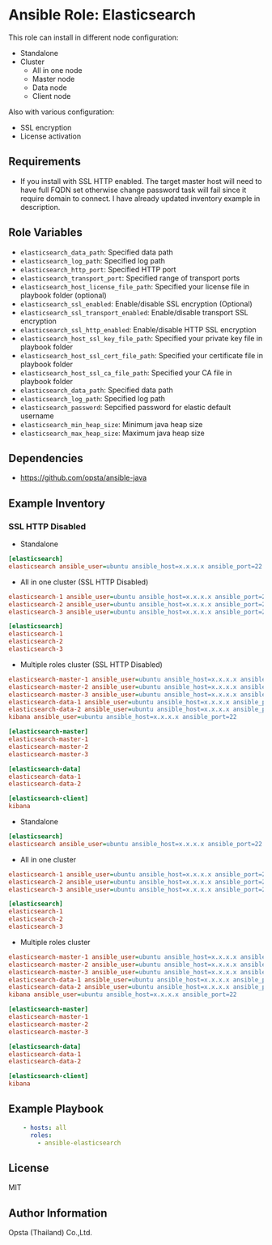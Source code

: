 # Ansible Role: Elasticsearch

This role can install in different node configuration:
- Standalone
- Cluster
  - All in one node
  - Master node
  - Data node
  - Client node

Also with various configuration:
- SSL encryption
- License activation

## Requirements

- If you install with SSL HTTP enabled. The target master host will need to have full FQDN set otherwise change password task will fail since it require domain to connect. I have already updated inventory example in description.

## Role Variables

- `elasticsearch_data_path`: Specified data path
- `elasticsearch_log_path`: Specified log path
- `elasticsearch_http_port`: Specified HTTP port
- `elasticsearch_transport_port`: Specified range of transport ports
- `elasticsearch_host_license_file_path`: Specified your license file in playbook folder (optional)
- `elasticsearch_ssl_enabled`: Enable/disable SSL encryption (Optional)
- `elasticsearch_ssl_transport_enabled`: Enable/disable transport SSL encryption
- `elasticsearch_ssl_http_enabled`: Enable/disable HTTP SSL encryption
- `elasticsearch_host_ssl_key_file_path`: Specified your private key file in playbook folder
- `elasticsearch_host_ssl_cert_file_path`: Specified your certificate file in playbook folder
- `elasticsearch_host_ssl_ca_file_path`: Specified your CA file in playbook folder
- `elasticsearch_data_path`: Specified data path
- `elasticsearch_log_path`: Specified log path
- `elasticsearch_password`: Sepcified password for elastic default username
- `elasticsearch_min_heap_size`: Minimum java heap size
- `elasticsearch_max_heap_size`: Maximum java heap size

## Dependencies

- https://github.com/opsta/ansible-java

## Example Inventory

### SSL HTTP Disabled

- Standalone
```ini
[elasticsearch]
elasticsearch ansible_user=ubuntu ansible_host=x.x.x.x ansible_port=22
```
- All in one cluster (SSL HTTP Disabled)
```ini
elasticsearch-1 ansible_user=ubuntu ansible_host=x.x.x.x ansible_port=22
elasticsearch-2 ansible_user=ubuntu ansible_host=x.x.x.x ansible_port=22
elasticsearch-3 ansible_user=ubuntu ansible_host=x.x.x.x ansible_port=22

[elasticsearch]
elasticsearch-1
elasticsearch-2
elasticsearch-3
```
- Multiple roles cluster (SSL HTTP Disabled)
```ini
elasticsearch-master-1 ansible_user=ubuntu ansible_host=x.x.x.x ansible_port=22
elasticsearch-master-2 ansible_user=ubuntu ansible_host=x.x.x.x ansible_port=22
elasticsearch-master-3 ansible_user=ubuntu ansible_host=x.x.x.x ansible_port=22
elasticsearch-data-1 ansible_user=ubuntu ansible_host=x.x.x.x ansible_port=22
elasticsearch-data-2 ansible_user=ubuntu ansible_host=x.x.x.x ansible_port=22
kibana ansible_user=ubuntu ansible_host=x.x.x.x ansible_port=22

[elasticsearch-master]
elasticsearch-master-1
elasticsearch-master-2
elasticsearch-master-3

[elasticsearch-data]
elasticsearch-data-1
elasticsearch-data-2

[elasticsearch-client]
kibana
```

- Standalone
```ini
[elasticsearch]
elasticsearch ansible_user=ubuntu ansible_host=x.x.x.x ansible_port=22
```
- All in one cluster
```ini
elasticsearch-1 ansible_user=ubuntu ansible_host=x.x.x.x ansible_port=22
elasticsearch-2 ansible_user=ubuntu ansible_host=x.x.x.x ansible_port=22
elasticsearch-3 ansible_user=ubuntu ansible_host=x.x.x.x ansible_port=22

[elasticsearch]
elasticsearch-1
elasticsearch-2
elasticsearch-3
```
- Multiple roles cluster
```ini
elasticsearch-master-1 ansible_user=ubuntu ansible_host=x.x.x.x ansible_port=22
elasticsearch-master-2 ansible_user=ubuntu ansible_host=x.x.x.x ansible_port=22
elasticsearch-master-3 ansible_user=ubuntu ansible_host=x.x.x.x ansible_port=22
elasticsearch-data-1 ansible_user=ubuntu ansible_host=x.x.x.x ansible_port=22
elasticsearch-data-2 ansible_user=ubuntu ansible_host=x.x.x.x ansible_port=22
kibana ansible_user=ubuntu ansible_host=x.x.x.x ansible_port=22

[elasticsearch-master]
elasticsearch-master-1
elasticsearch-master-2
elasticsearch-master-3

[elasticsearch-data]
elasticsearch-data-1
elasticsearch-data-2

[elasticsearch-client]
kibana
```

## Example Playbook
```yaml
    - hosts: all
      roles:
        - ansible-elasticsearch
```

## License

MIT

## Author Information

Opsta (Thailand) Co.,Ltd.
